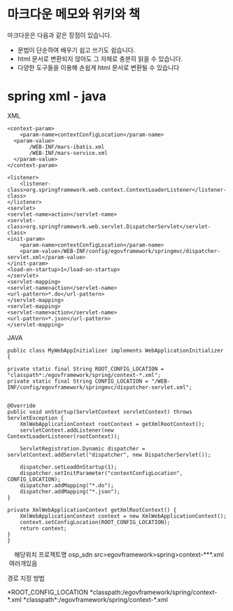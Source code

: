 <h1> 마크다운 메모와 위키와 책 </h1>
<p> 마크다운은 다음과 같은 장점이 있습니다.</p>
<ul>
	<li> 문법이 단순하여 배우기 쉽고 쓰기도 쉽습니다. </li>
    <li> html 문서로 변환되지 않아도 그 자체로 충분히 읽을 수 있습니다. </li>
    <li> 다양한 도구들을 이용해 손쉽게 html 문서로 변환될 수 있습니다 </li>
</ul>


<h1> spring xml - java </h1>


<p>XML</p>

    <context-param>
        <param-name>contextConfigLocation</param-name>
      <param-value>
           /WEB-INF/mars-ibatis.xml 
           /WEB-INF/mars-service.xml 
      </param-value>
    </context-param>

    <listener>
        <listener-class>org.springframework.web.context.ContextLoaderListener</listener-class>
    </listener>
    <servlet>
	<servlet-name>action</servlet-name>
	<servlet-class>org.springframework.web.servlet.DispatcherServlet</servlet-class>
	<init-param>
		<param-name>contextConfigLocation</param-name>
		<param-value>/WEB-INF/config/egovframework/springmvc/dispatcher-servlet.xml</param-value>
	</init-param>
	<load-on-startup>1</load-on-startup>
    </servlet>
    <servlet-mapping>
	<servlet-name>action</servlet-name>
	<url-pattern>*.do</url-pattern>
    </servlet-mapping>
    <servlet-mapping>
	<servlet-name>action</servlet-name>
	<url-pattern>*.json</url-pattern>
    </servlet-mapping>

<p>JAVA</p>

    public class MyWebAppInitializer implements WebApplicationInitializer {

	private static final String ROOT_CONFIG_LOCATION = "classpath*:/egovframework/spring/context-*.xml";
	private static final String CONFIG_LOCATION = "/WEB-INF/config/egovframework/springmvc/dispatcher-servlet.xml";
	
	
	@Override
	public void onStartup(ServletContext servletContext) throws ServletException {
		XmlWebApplicationContext rootContext = getXmlRootContext();
		servletContext.addListener(new ContextLoaderListener(rootContext));
		
		ServletRegistration.Dynamic dispatcher = servletContext.addServlet("dispatcher", new DispatcherServlet());
       
		dispatcher.setLoadOnStartup(1);
		dispatcher.setInitParameter("contextConfigLocation", CONFIG_LOCATION);
		dispatcher.addMapping("*.do");
		dispatcher.addMapping("*.json");
	}
	
	private XmlWebApplicationContext getXmlRootContext() {
		XmlWebApplicationContext context = new XmlWebApplicationContext();
		context.setConfigLocation(ROOT_CONFIG_LOCATION);
		return context;
	}
    }
    
해당위치
프로젝트명 osp_sdn
    src>egovframework>spring>context-***.xml  여러개있음

<p>경로 지정 방법</p>
*ROOT_CONFIG_LOCATION 
*classpath:/egovframework/spring/context-*.xml
*classpath*:/egovframework/spring/context-*.xml
